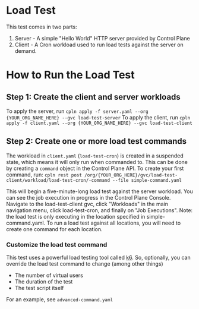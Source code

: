 # Load Test
This test comes in two parts:
1. Server - A simple "Hello World" HTTP server provided by Control Plane
2. Client - A Cron workload used to run load tests against the server on demand.

# How to Run the Load Test
## Step 1: Create the client and server workloads 
To apply the server, run `cpln apply -f server.yaml --org {YOUR_ORG_NAME_HERE} --gvc load-test-server`
To apply the client, run `cpln apply -f client.yaml --org {YOUR_ORG_NAME_HERE} --gvc load-test-client`

## Step 2: Create one or more load test commands
The workload in `client.yaml` (`load-test-cron`) is created in a suspended state, which means it will only run when commanded to.
This can be done by creating a `command` object in the Control Plane API. To create your first command, run: 
`cpln rest post /org/{YOUR_ORG_HERE}/gvc/load-test-client/workload/load-test-cron/-command --file simple-command.yaml`

This will begin a five-minute-long load test against the server workload. You can see the job execution in progress in the
Control Plane Console. Navigate to the load-test-client gvc, click "Workloads" in the main navigation menu, click load-test-cron, and finally on "Job Executions".
Note: the load test is only executing in the location specified in simple-command.yaml. To run a load test against all locations, you will need to create
one command for each location.

### Customize the load test command
This test uses a powerful load testing tool called [k6](https://k6.io). So, optionally, you can override the load test command to change (among other things)
- The number of virtual users
- The duration of the test
- The test script itself

For an example, see `advanced-command.yaml`